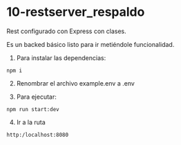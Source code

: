 # 10-restserver_respaldo

Rest configurado con Express con clases.

Es un backed básico listo para ir metiéndole funcionalidad.

1. Para instalar las dependencias:

```
npm i
```

2. Renombrar el archivo example.env a .env

3. Para ejecutar:

```
npm run start:dev
```

4. Ir a la ruta

```
http:/localhost:8080
```
